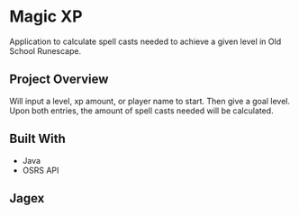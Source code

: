 # Magic XP
 
Application to calculate spell casts needed to achieve a given level in Old School Runescape.

## Project Overview

Will input a level, xp amount, or player name to start. Then give a goal level.
Upon both entries, the amount of spell casts needed will be calculated.

## Built With

* Java
* OSRS API

## Jagex
